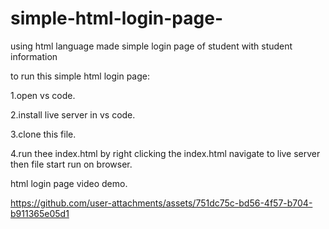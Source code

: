 # simple-html-login-page-
using html language made simple login page of student with student information 

to run this simple html login page:

1.open vs code.

2.install live server in vs code.

3.clone this file.

4.run thee index.html by right clicking the index.html navigate to live server then file start run on browser.

html login page video demo.

https://github.com/user-attachments/assets/751dc75c-bd56-4f57-b704-b911365e05d1

